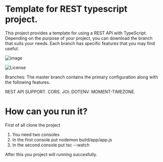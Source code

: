 # Template for REST typescript project.

This project provides a template for using a REST API with TypeScript. Depending on the purpose of your project, 
you can download the branch that suits your needs. Each branch has specific features that you may find useful.


![image](https://github.com/JohnatanBarrero/template-typescript/assets/20840714/72a282e7-df3c-4af3-81e3-e92eebcc113b)

![License](https://img.shields.io/badge/license-MIT-blue)

Branches:
The master branch contains the primary configuration along with the following features.

REST API SUPPORT.
CORS.
JOI.
DOTENV.
MOMENT-TIMEZONE.

# How can you run it?

First of all clone the project

1) You need two consoles
2) In the first console put nodemon build/app/app.js
3) In the second console put tsc --watch

After this you project will running succesfully.









